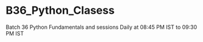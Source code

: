 # B36_Python_Clasess
Batch 36 Python Fundamentals and sessions Daily at 08:45 PM IST to 09:30 PM IST
